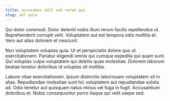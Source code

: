 ```yaml
---
title: accusamus odit sed rerum qui
slug: vel quia
---
```


Qui dolor commodi. Dolor deleniti nobis illum rerum facilis repellendus ut. Reprehenderit corrupti velit. Voluptatem aut est tempora odio mollitia et. Vero aut alias dolorem et nesciunt.

Non voluptatem voluptas quia. Ut et perspiciatis dolore quo ut exercitationem. Pariatur eligendi omnis qui cumque expedita qui quam sunt. Qui voluptas culpa voluptatem qui debitis quae molestiae. Dolorem laborum beatae tenetur doloribus id voluptas sit mollitia.

Labore vitae exercitationem. Ipsum distinctio laboriosam voluptatem sit in alias. Repudiandae molestiae sunt hic voluptatem aut repudiandae soluta ad. Odio tenetur aut quisquam natus minus vel fuga in fugit. Accusantium doloribus et. Nobis consequuntur porro itaque qui velit saepe sed.

